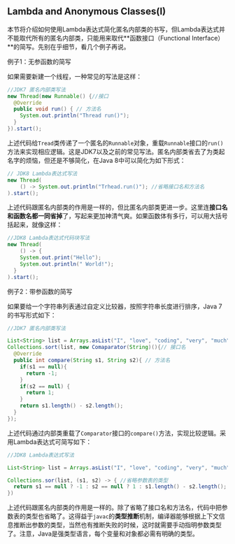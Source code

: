 
## Lambda and Anonymous Classes(I)

本节将介绍如何使用Lambda表达式简化匿名内部类的书写，但Lambda表达式并不能取代所有的匿名内部类，只能用来取代**函数接口（Functional Interface）**的简写。先别在乎细节，看几个例子再说。

例子1：无参函数的简写

如果需要新建一个线程，一种常见的写法是这样：

~~~java
//JDK7 匿名内部类写法
new Thread(new Runnable() {//接口
  @Override
  public void run() { // 方法名
    System.out.println("Thread run()");
  }
}).start();
~~~

上述代码给`Tread`类传递了一个匿名的`Runnable`对象，重载`Runnable`接口的`run()`方法来实现相应逻辑。这是JDK7以及之前的常见写法。匿名内部类省去了为类起名字的烦恼，但还是不够简化，在Java 8中可以简化为如下形式：

~~~java
// JDK8 Lambda表达式写法
new Thread(
	() -> System.out.println("Trhead.run()"); //省略接口名和方法名
).start();
~~~

上述代码跟匿名内部类的作用是一样的，但比匿名内部类更进一步。这里连**接口名和函数名都一同省掉**了，写起来更加神清气爽。如果函数体有多行，可以用大括号括起来，就像这样：

~~~java
//JDK8 Lambda表达式代码块写法
new Thread(
	() -> {
    System.out.print("Hello");
    System.out.println(" World!");
  }
).start();
~~~

例子2：带参函数的简写

如果要给一个字符串列表通过自定义比较器，按照字符串长度进行排序，Java 7的书写形式如下：

~~~java
//JDK7 匿名内部类写法

List<String> list = Arrays.asList("I", "love", "coding", "very", "much");
Collections.sort(list, new Comaparator(String)(){// 接口名
  @Override
  public int compare(String s1, String s2){ // 方法名
    if(s1 == null){
      return -1;
    }
    if(s2 == null) {
      return 1;
    }
    return s1.length() - s2.length();
  }
});
~~~

上述代码通过内部类重载了`Comparator`接口的`compare()`方法，实现比较逻辑。采用Lambda表达式可简写如下：

~~~java
//JDK8 Lambda表达式写法

List<String> list = Arrays.asList("I", "love", "coding", "very", "much");

Collections.sor(list, (s1, s2) -> { //省略参数表的类型
  return s1 == null ? -1 : s2 == null ? 1 : s1.length() - s2.length(); 
})
~~~

上述代码跟匿名内部类的作用是一样的。除了省略了接口名和方法名，代码中把参数表的类型也省略了。这得益于`javac`的**类型推断**机制，编译器能够根据上下文信息推断出参数的类型，当然也有推断失败的时候，这时就需要手动指明参数类型了。注意，Java是强类型语言，每个变量和对象都必需有明确的类型。